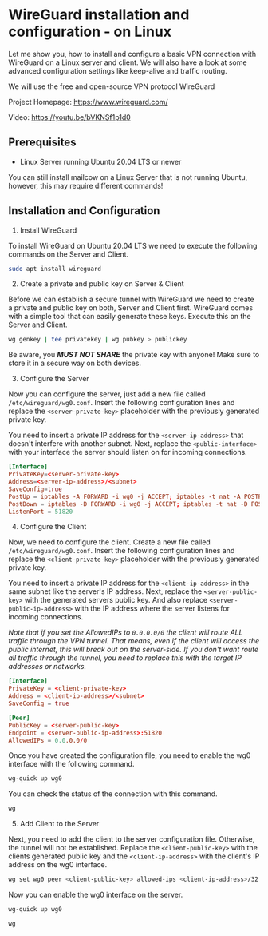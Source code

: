 # WireGuard installation and configuration - on Linux

Let me show you, how to install and configure a basic VPN connection with WireGuard on a Linux server and client. We will also have a look at some advanced configuration settings like keep-alive and traffic routing.

We will use the free and open-source VPN protocol WireGuard

Project Homepage: https://www.wireguard.com/

Video: https://youtu.be/bVKNSf1p1d0

## Prerequisites

- Linux Server running Ubuntu 20.04 LTS or newer

You can still install mailcow on a Linux Server that is not running Ubuntu, however, this may require different commands!

## Installation and Configuration

1. Install WireGuard

To install WireGuard on Ubuntu 20.04 LTS we need to execute the following commands on the Server and Client.

```bash
sudo apt install wireguard
```

2. Create a private and public key on Server & Client

Before we can establish a secure tunnel with WireGuard we need to create a private and public key on both, Server and Client first. WireGuard comes with a simple tool that can easily generate these keys. Execute this on the Server and Client.

```bash
wg genkey | tee privatekey | wg pubkey > publickey
```

Be aware, you ***MUST NOT SHARE*** the private key with anyone! Make sure to store it in a secure way on both devices.

3. Configure the Server

Now you can configure the server, just add a new file called `/etc/wireguard/wg0.conf`. Insert the following configuration lines and replace the `<server-private-key>` placeholder with the previously generated private key.

You need to insert a private IP address for the `<server-ip-address>` that doesn't interfere with another subnet. Next, replace the `<public-interface>` with your interface the server should listen on for incoming connections. 

```conf
[Interface]
PrivateKey=<server-private-key>
Address=<server-ip-address>/<subnet>
SaveConfig=true
PostUp = iptables -A FORWARD -i wg0 -j ACCEPT; iptables -t nat -A POSTROUTING -o <public-interface> -j MASQUERADE;
PostDown = iptables -D FORWARD -i wg0 -j ACCEPT; iptables -t nat -D POSTROUTING -o <public-interface> -j MASQUERADE;
ListenPort = 51820
```

4. Configure the Client

Now, we need to configure the client. Create a new file called `/etc/wireguard/wg0.conf`. Insert the following configuration lines and replace the `<client-private-key>` placeholder with the previously generated private key.

You need to insert a private IP address for the `<client-ip-address>` in the same subnet like the server's IP address. Next, replace the `<server-public-key>` with the generated servers public key. And also replace `<server-public-ip-address>` with the IP address where the server listens for incoming connections.

*Note that if you set the AllowedIPs to `0.0.0.0/0` the client will route ALL traffic through the VPN tunnel. That means, even if the client will access the public internet, this will break out on the server-side. If you don't want route all traffic through the tunnel, you need to replace this with the target IP addresses or networks.*

```conf
[Interface]
PrivateKey = <client-private-key>
Address = <client-ip-address>/<subnet>
SaveConfig = true

[Peer]
PublicKey = <server-public-key>
Endpoint = <server-public-ip-address>:51820
AllowedIPs = 0.0.0.0/0
```

Once you have created the configuration file, you need to enable the wg0 interface with the following command.

```bash
wg-quick up wg0
```

You can check the status of the connection with this command.

```bash
wg
```

5. Add Client to the Server

Next, you need to add the client to the server configuration file. Otherwise, the tunnel will not be established. Replace the `<client-public-key>` with the clients generated public key and the `<client-ip-address>` with the client's IP address on the wg0 interface.

```bash
wg set wg0 peer <client-public-key> allowed-ips <client-ip-address>/32
```

Now you can enable the wg0 interface on the server.

```bash
wg-quick up wg0
```

```bash
wg
```